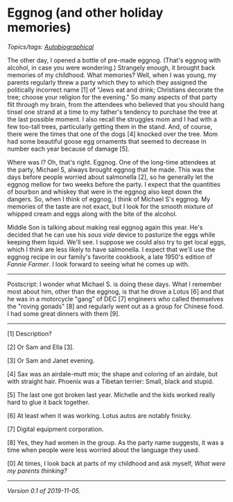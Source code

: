 Eggnog (and other holiday memories)
===================================

*Topics/tags: [Autobiographical](index-autobiographical)*

The other day, I opened a bottle of pre-made eggnog.  (That's eggnog
with alcohol, in case you were wondering.)  Strangely enough, it
brought back memories of my childhood.  What memories?  Well, when
I was young, my parents regularly threw a party which they to which
they assigned the politically incorrect name [1] of "Jews eat and
drink; Christians decorate the tree; choose your religion for the
evening."  So many aspects of that party flit through my brain,
from the attendees who believed that you should hang tinsel one
strand at a time to my father's tendency to purchase the tree at the
last possible moment.  I also recall the struggles mom and I had
with a few too-tall trees, particularly getting them in the stand.
And, of course, there were the times that one of the dogs [4] knocked
over the tree.  Mom had some beautiful goose egg ornaments that
seemed to decrease in number each year because of damage [5].

Where was I?  Oh, that's right.  Eggnog.  One of the long-time
attendees at the party, Michael S, always brought eggnog that he made.
This was the days before people worried about salmonella [2], so
he generally let the eggnog mellow for two weeks before the party.
I expect that the quantities of bourbon and whiskey that were in
the eggnog also kept down the dangers.  So, when I think of eggnog,
I think of Michael S's eggnog.  My memories of the taste are not exact,
but I look for the smooth mixture of whipped cream and eggs along
with the bite of the alcohol.

Middle Son is talking about making real eggnog again this year.
He's decided that he can use his *sous vide* device to pasturize
the eggs while keeping them liquid.  We'll see.  I suppose we could
also try to get local eggs, which I think are less likely to have
salmonella.  I expect that we'll use the eggnog recipe in our
family's favorite cookbook, a late 1950's edition of _Fannie Farmer_.
I look forward to seeing what he comes up with.

---

Postscript: I wonder what Michael S. is doing these days.  What I
remember most about him, other than the eggnog, is that he drove a
Lotus [6] and that he was in a motorcycle "gang" of DEC [7] engineers
who called themselves the "roving gonads" [8] and regularly went out 
as a group for Chinese food.  I had some great dinners with them [9].

---

[1] Description?

[2] Or Sam and Ella [3].

[3] Or Sam and Janet evening.

[4] Sax was an airdale-mutt mix; the shape and coloring of an airdale,
but with straight hair.  Phoenix was a Tibetan terrier: Small, black
and stupid.

[5] The last one got broken last year.  Michelle and the kids worked
really hard to glue it back together.

[6] At least when it was working.  Lotus autos are notably finicky.

[7] Digital equipment corporation.

[8] Yes, they had women in the group.  As the party name suggests,
it was a time when people were less worried about the language they
used.

[0] At times, I look back at parts of my childhood and ask myself,
_What were my parents thinking?_

---

*Version 0.1 of 2019-11-05.*
